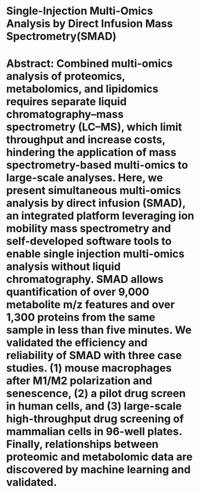 
# Single-Injection Multi-Omics Analysis by Direct Infusion Mass Spectrometry(SMAD) 

# Abstract: Combined multi-omics analysis of proteomics, metabolomics, and lipidomics requires separate liquid chromatography–mass spectrometry (LC–MS), which limit throughput and increase costs, hindering the application of mass spectrometry-based multi-omics to large-scale analyses. Here, we present simultaneous multi-omics analysis by direct infusion (SMAD), an integrated platform leveraging ion mobility mass spectrometry and self-developed software tools to enable single injection multi-omics analysis without liquid chromatography. SMAD allows quantification of over 9,000 metabolite m/z features and over 1,300 proteins from the same sample in less than five minutes. We validated the efficiency and reliability of SMAD with three case studies. (1) mouse macrophages after M1/M2 polarization and senescence, (2) a pilot drug screen in human cells, and (3) large-scale high-throughput drug screening of mammalian cells in 96-well plates. Finally, relationships between proteomic and metabolomic data are discovered by machine learning and validated. 
